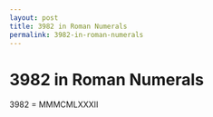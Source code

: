 ```yaml
---
layout: post
title: 3982 in Roman Numerals
permalink: 3982-in-roman-numerals
---
```


# 3982 in Roman Numerals

3982 = MMMCMLXXXII
